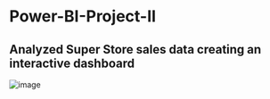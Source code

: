# Power-BI-Project-II
## Analyzed Super Store sales data creating an interactive dashboard
![image](https://github.com/user-attachments/assets/dd02aac0-aab4-4db7-90b4-80ded7e730c3)

